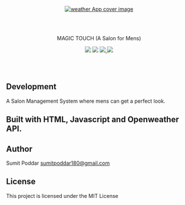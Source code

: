 <p align="center">
<a href="https://sumitpoddarr.github.io/magictouch.github.io/"><img src="https://i.ibb.co/4prVYyC/Screenshot-2021-07-28-164909.png" alt="weather App cover image" style="border-rdius:10px"></a>
</p>
<br />
<br />
<p align="center"> MAGIC TOUCH (A Salon for Mens)</p>

<p align="center">
 <a href="https://sumitpoddarr.github.io/magictouch.github.io/"><img src="https://img.shields.io/badge/web%20app-Magic%20Touch-gold.svg?style=flat-square.svg"></a>
  <a href="#"><img src="https://img.shields.io/badge/Maintained-Yes-green.svg?style=flat-square.svg"></a>
 <a href="https://mobile.twitter.com/SumitChandra225">
    <img src="https://img.shields.io/badge/twitter-Sumit%20Poddar-blue.svg?style=flat-square.svg"/>
  </a>
  <a href="https://amblruzgzqmnmxdqimfdag-on.drv.tw/sumititech.in/">
    <img src="https://img.shields.io/badge/support-Try%20Sumit-red.svg?style=flat-square.svg"/>
  </a>
</p>

<br />
<br />

## Development

A Salon Management System where mens can get a perfect look.


## Built with HTML, Javascript and Openweather API.

## Author

Sumit Poddar [sumitpoddar180@gmail.com](mailto:sumitpoddar180@gmail.com)

## License

This project is licensed under the MIT License
